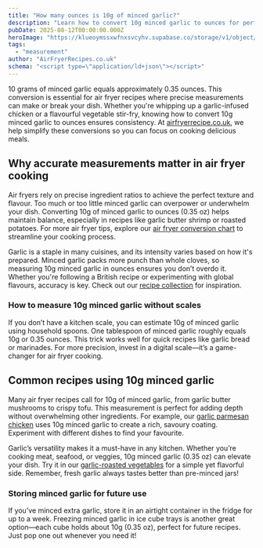 ```yaml
---
title: "How many ounces is 10g of minced garlic?"
description: "Learn how to convert 10g minced garlic to ounces for perfect air fryer recipes every time. Get precise measurements in seconds!"
pubDate: 2025-08-12T00:00:00.000Z
heroImage: "https://klueoymssxwfnxsvcyhv.supabase.co/storage/v1/object/public/md/how-many-ounces-is-10g-minced-garlic-602265cc.webp"
tags:
  - "measurement"
author: "AirFryerRecipes.co.uk"
schema: "<script type=\"application/ld+json\"></script>"
---
```


<p>10 grams of minced garlic equals approximately 0.35 ounces. This conversion is essential for air fryer recipes where precise measurements can make or break your dish. Whether you're whipping up a garlic-infused chicken or a flavourful vegetable stir-fry, knowing how to convert 10g minced garlic to ounces ensures consistency. At <a href=https://www.airfryerrecipe.co.uk>airfryerrecipe.co.uk</a>, we help simplify these conversions so you can focus on cooking delicious meals.</p>

<h2>Why accurate measurements matter in air fryer cooking</h2>  
<p>Air fryers rely on precise ingredient ratios to achieve the perfect texture and flavour. Too much or too little minced garlic can overpower or underwhelm your dish. Converting 10g of minced garlic to ounces (0.35 oz) helps maintain balance, especially in recipes like garlic butter shrimp or roasted potatoes. For more air fryer tips, explore our <a href=https://www.airfryerrecipe.co.uk/air-fryer-conversion-chart>air fryer conversion chart</a> to streamline your cooking process.</p>  

<p>Garlic is a staple in many cuisines, and its intensity varies based on how it's prepared. Minced garlic packs more punch than whole cloves, so measuring 10g minced garlic in ounces ensures you don’t overdo it. Whether you're following a British recipe or experimenting with global flavours, accuracy is key. Check out our <a href=https://www.airfryerrecipe.co.uk/recipes>recipe collection</a> for inspiration.</p>  

<h3>How to measure 10g minced garlic without scales</h3>  
<p>If you don’t have a kitchen scale, you can estimate 10g of minced garlic using household spoons. One tablespoon of minced garlic roughly equals 10g or 0.35 ounces. This trick works well for quick recipes like garlic bread or marinades. For more precision, invest in a digital scale—it’s a game-changer for air fryer cooking.</p>  

<h2>Common recipes using 10g minced garlic</h2>  
<p>Many air fryer recipes call for 10g of minced garlic, from garlic butter mushrooms to crispy tofu. This measurement is perfect for adding depth without overwhelming other ingredients. For example, our <a href=https://www.airfryerrecipe.co.uk/recipe-category/chicken>garlic parmesan chicken</a> uses 10g minced garlic to create a rich, savoury coating. Experiment with different dishes to find your favourite.</p>  

<p>Garlic’s versatility makes it a must-have in any kitchen. Whether you’re cooking meat, seafood, or veggies, 10g minced garlic (0.35 oz) can elevate your dish. Try it in our <a href=https://www.airfryerrecipe.co.uk/recipe-category/vegetables>garlic-roasted vegetables</a> for a simple yet flavorful side. Remember, fresh garlic always tastes better than pre-minced jars!</p>  

<h3>Storing minced garlic for future use</h3>  
<p>If you’ve minced extra garlic, store it in an airtight container in the fridge for up to a week. Freezing minced garlic in ice cube trays is another great option—each cube holds about 10g (0.35 oz), perfect for future recipes. Just pop one out whenever you need it!</p>